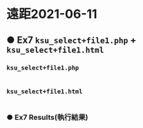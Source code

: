 # 遠距2021-06-11
## ● Ex7 `ksu_select+file1.php` + `ksu_select+file1.html`
### `ksu_select+file1.php`
```php

```
### `ksu_select+file1.html`
```html

```
### ● Ex7 Results(執行結果)
![]()
